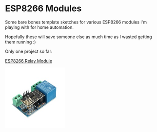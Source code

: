 # ESP8266 Modules

Some bare bones template sketches for various ESP8266 modules I'm playing with for home automation.

Hopefully these will save someone else as much time as I wasted getting them running :)

Only one project so far:

[ESP8266 Relay Module](./RelayModule/)

![ESP8266 Relay Module](RelayModule/ESP8266RelayModule.jpg)
